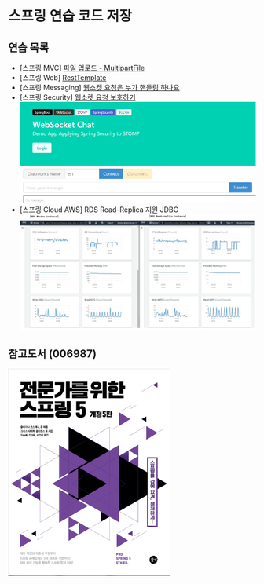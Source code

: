 # 스프링 연습 코드 저장

## 연습 목록
- [스프링 MVC] [파일 업로드 - MultipartFile](https://binchoo.tistory.com/44)
- [스프링 Web] [RestTemplate](https://binchoo.tistory.com/50)
- [스프링 Messaging] [웹소켓 요청은 누가 핸들링 하나요](https://binchoo.tistory.com/55)
- [스프링 Security] [웹소켓 요청 보호하기]()
  ![Demo App Cover](./document/images/websocket_security_demo.png)
- [스프링 Cloud AWS] RDS Read-Replica 지원 JDBC
  ![Demo RDS Monitoring](./document/images/aws_rds_readreplica_monitoring.png)
## 참고도서 (006987) 

![전문가를 위한 스프링 5 Cover](./document/images/cover_front.png)

